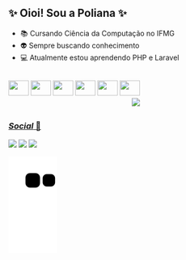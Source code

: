 ## ✨ Oioi! Sou a Poliana ✨

- 📚 Cursando Ciência da Computação no IFMG
- 👽 Sempre buscando conhecimento
- 💻 Atualmente estou aprendendo PHP e Laravel

<div style="display: inline_block"><br>
  <img height="30" width="40" src="https://cdn.jsdelivr.net/gh/devicons/devicon/icons/html5/html5-plain-wordmark.svg" />
  <img height="30" width="40" src="https://cdn.jsdelivr.net/gh/devicons/devicon/icons/css3/css3-plain-wordmark.svg" />
  <img height="30" width="40" src="https://cdn.jsdelivr.net/gh/devicons/devicon/icons/c/c-plain.svg" />
  <img height="30" width="40" src="https://cdn.jsdelivr.net/gh/devicons/devicon/icons/python/python-plain-wordmark.svg" />
  <img height="30" width="40" src="https://cdn.jsdelivr.net/gh/devicons/devicon/icons/php/php-plain.svg" />
  <img height="30" width="40" src="https://cdn.jsdelivr.net/gh/devicons/devicon/icons/laravel/laravel-plain-wordmark.svg" />
</div>


<div align="center">
  <a href="https://github.com/PolianaCSousa">
  <img align="center" height="180em" src="https://github-readme-stats.vercel.app/api?username=PolianaCSousa&show_icons=true&theme=dracula&include_all_commits=true&count_private=true"/>
  <!--<img height="180em" width="48%" src="https://github-readme-stats.vercel.app/api/top-langs/?username=PolianaCSousa&layout=compact&langs_count=16&theme=dracula"/>--> 
</div> 

##

### *Social* 👥

<div> 
  <a href="https://www.instagram.com/poliana_csousa/" target="_blank"><img src="https://img.shields.io/badge/-Instagram-%23E4405F?style=for-the-badge&logo=instagram&logoColor=white" target="_blank"></a>
 <!--<a href="https://discord.com/channels/@me" target="_blank"><img src="https://img.shields.io/badge/Discord-7289DA?style=for-the-badge&logo=discord&logoColor=white" target="_blank"></a>--> 
  <a href="https://www.linkedin.com/in/poliana-cristina-319286261/" target="_blank"><img src="https://img.shields.io/badge/-LinkedIn-%230077B5?style=for-the-badge&logo=linkedin&logoColor=white" target="_blank"></a> 
  <a href = "mailto:polianasamonte@gmail.com"><img src="https://img.shields.io/badge/-Gmail-%23333?style=for-the-badge&logo=gmail&logoColor=white" target="_blank"></a>
</div> 


 ![snake gif](https://github.com/PolianaCSousa/PolianaCSousa/blob/output/github-contribution-grid-snake.svg)

